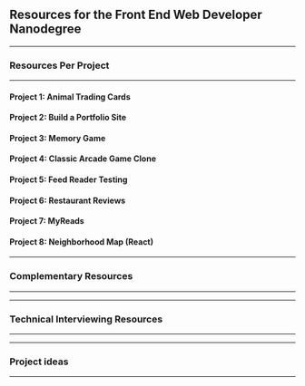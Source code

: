 ## Resources for the Front End Web Developer Nanodegree
---

### Resources Per Project

----

#### Project 1: Animal Trading Cards

#### Project 2: Build a Portfolio Site

#### Project 3: Memory Game

#### Project 4: Classic Arcade Game Clone

#### Project 5: Feed Reader Testing

#### Project 6: Restaurant Reviews

#### Project 7: MyReads

#### Project 8: Neighborhood Map (React)      

---

### Complementary Resources

----


---
### Technical Interviewing Resources

----

---
### Project ideas

----
